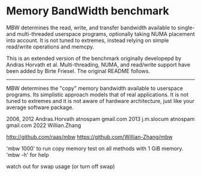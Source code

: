 # Memory BandWidth benchmark

MBW determines the read, write, and transfer bandwidth available to single- and multi-threaded userspace programs, optionally taking NUMA placement into account.
It is not tuned to extremes, instead relying on simple read/write operations and memcpy.

This is an extended version of the benchmark originally developepd by Andras Horvath et al.
Multi-threading, NUMA, and read/write support have been added by Birte Friesel.
The original README follows.

---

MBW determines the "copy" memory bandwidth available to userspace programs. Its simplistic approach models that of real applications. It is not tuned to extremes and it is not aware of hardware architecture, just like your average software package.

2006, 2012 Andras.Horvath atnospam gmail.com
2013 j.m.slocum atnospam gmail.com
2022 Willian.Zhang

http://github.com/raas/mbw
https://github.com/Willian-Zhang/mbw

'mbw 1000' to run copy memory test on all methods with 1 GiB memory.
'mbw -h' for help

watch out for swap usage (or turn off swap)
